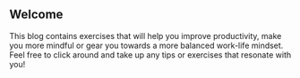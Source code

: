 ## Welcome

This blog contains exercises that will help you improve productivity, make you more mindful or gear you towards a more balanced work-life mindset. Feel free to click around and take up any tips or exercises that resonate with you!
